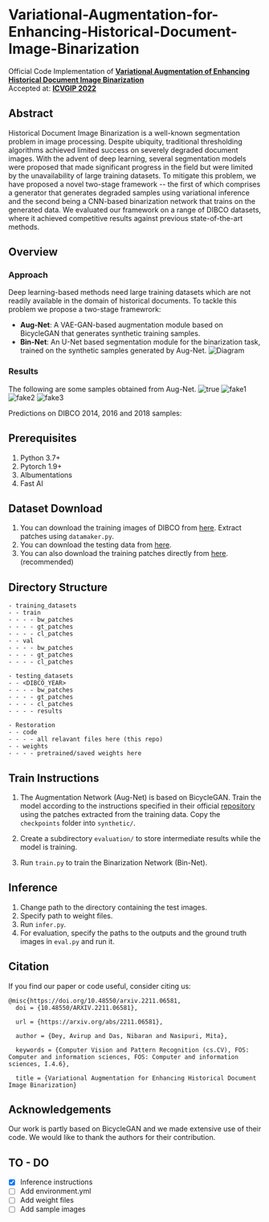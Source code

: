 # Variational-Augmentation-for-Enhancing-Historical-Document-Image-Binarization
Official Code Implementation of **[Variational Augmentation of Enhancing Historical Document Image Binarization](https://arxiv.org/abs/2211.06581)** <br>
Accepted at: **[ICVGIP 2022](https://events.iitgn.ac.in/2022/icvgip/accepted_papers.html)** <br>

## Abstract
Historical Document Image Binarization is a well-known segmentation problem in image processing. Despite ubiquity, traditional thresholding algorithms achieved limited success on severely degraded document images. With the advent of deep learning, several segmentation models were proposed that made significant progress in the field but were limited by the unavailability of large training datasets. To mitigate this problem, we have proposed a novel two-stage framework -- the first of which comprises a generator that generates degraded samples using variational inference and the second being a CNN-based binarization network that trains on the generated data. We evaluated our framework on a range of DIBCO datasets, where it achieved competitive results against previous state-of-the-art methods.

## Overview
### Approach
Deep learning-based methods need large training datasets which are not readily available in the domain of historical documents. To tackle this problem we propose a two-stage framewrork:
* **Aug-Net**: A VAE-GAN-based augmentation module based on BicycleGAN that generates synthetic training samples.
* **Bin-Net**: An U-Net based segmentation module for the binarization task, trained on the synthetic samples generated by Aug-Net.
![Diagram](https://github.com/DVLP-CMATERJU/Variational-Augmentation-for-Enhancing-Historical-Document-Image-Binarization/blob/main/assets/blockdiagram.png "Overview")

### Results
The following are some samples obtained from Aug-Net. 
![true](https://github.com/DVLP-CMATERJU/Variational-Augmentation-for-Enhancing-Historical-Document-Image-Binarization/blob/main/assets/og_img.png)
![fake1](https://github.com/DVLP-CMATERJU/Variational-Augmentation-for-Enhancing-Historical-Document-Image-Binarization/blob/main/assets/fake1.png)
![fake2](https://github.com/DVLP-CMATERJU/Variational-Augmentation-for-Enhancing-Historical-Document-Image-Binarization/blob/main/assets/fake2.png)
![fake3](https://github.com/DVLP-CMATERJU/Variational-Augmentation-for-Enhancing-Historical-Document-Image-Binarization/blob/main/assets/fake3.png)

Predictions on DIBCO 2014, 2016 and 2018 samples:

## Prerequisites
1. Python 3.7+
2. Pytorch 1.9+
3. Albumentations
4. Fast AI

## Dataset Download
1. You can download the training images of DIBCO from [here](https://drive.google.com/file/d/1tpgxnHPHpwA9F39WNauucwtCDcLV7fRx/view?usp=share_link). Extract patches using ```datamaker.py```.
2. You can download the testing data from [here](https://drive.google.com/file/d/1tpgxnHPHpwA9F39WNauucwtCDcLV7fRx/view?usp=share_link).
3. You can also download the training patches directly from [here](https://drive.google.com/file/d/1tpgxnHPHpwA9F39WNauucwtCDcLV7fRx/view?usp=share_link). (recommended)
## Directory Structure
```
- training_datasets
- - train
- - - - bw_patches
- - - - gt_patches
- - - - cl_patches
- - val
- - - - bw_patches
- - - - gt_patches
- - - - cl_patches

- testing_datasets
- - <DIBCO_YEAR>
- - - - bw_patches
- - - - gt_patches
- - - - cl_patches
- - - - results

- Restoration
- - code
- - - - all relavant files here (this repo)
- - weights
- - - - pretrained/saved weights here
```

## Train Instructions
1. The Augmentation Network (Aug-Net) is based on BicycleGAN. Train the model according to the instructions specified in their official [repository](https://github.com/junyanz/BicycleGAN) using the patches extracted from the training data. Copy the ```checkpoints``` folder into ```synthetic/```.

2. Create a subdirectory ```evaluation/``` to store intermediate results while the model is training.

3. Run ```train.py``` to train the Binarization Network (Bin-Net).

## Inference
1. Change path to the directory containing the test images.
2. Specify path to weight files.
3. Run ```infer.py```.
4. For evaluation, specify the paths to the outputs and the ground truth images in ```eval.py``` and run it. 

## Citation
If you find our paper or code useful, consider citing us:
```
@misc{https://doi.org/10.48550/arxiv.2211.06581,
  doi = {10.48550/ARXIV.2211.06581},
  
  url = {https://arxiv.org/abs/2211.06581},
  
  author = {Dey, Avirup and Das, Nibaran and Nasipuri, Mita},
  
  keywords = {Computer Vision and Pattern Recognition (cs.CV), FOS: Computer and information sciences, FOS: Computer and information sciences, I.4.6},
  
  title = {Variational Augmentation for Enhancing Historical Document Image Binarization}
```
## Acknowledgements
Our work is partly based on BicycleGAN and we made extensive use of their code. We would like to thank the authors for their contribution.
## TO - DO
- [X] Inference instructions
- [ ] Add environment.yml
- [ ] Add weight files
- [ ] Add sample images
